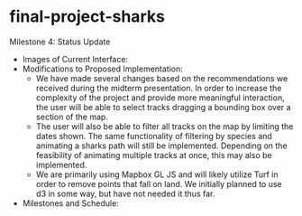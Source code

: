 # final-project-sharks
Milestone 4: Status Update

- Images of Current Interface:
- Modifications to Proposed Implementation: 
  - We have made several changes based on the recommendations we received during the midterm presentation. In order to increase the complexity of the project and provide more meaningful interaction, the user will be able to select tracks dragging a bounding box over a section of the map. 
  - The user will also be able to filter all tracks on the map by limiting the dates shown. The same functionality of filtering by species and animating a sharks path will still be implemented. Depending on the feasibility of animating multiple tracks at once, this may also be implemented. 
  - We are primarily using Mapbox GL JS and will likely utilize Turf in order to remove points that fall on land. We initially planned to use d3 in some way, but have not needed it thus far. 
- Milestones and Schedule:
